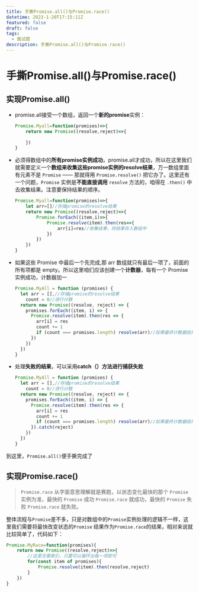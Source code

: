 ```yaml
---
title: 手撕Promise.all()与Promise.race()
datetime: 2023-1-20T17:15:11Z
featured: false
draft: false
tags:
  - 面试题
description: 手撕Promise.all()与Promise.race()
---
```


# 手撕Promise.all()与Promise.race()

## 实现Promise.all()

- promise.all接受一个数组，返回一个**新的promise**实例：

  ```js
  Promise.Myall=function(promises)=>{
      return new Promise((resolve,reject)=>{
          
      })
  }
  ```

- 必须得数组中的**所有promise实例成功**，promise.all才成功，所以在这里我们就需要定义一个**数组来收集这些promise实例的resolve结果**，万一数组里面有元素不是 `Promise` —— 那就得用 `Promise.resolve()` 把它办了。这里还有一个问题，`Promise` 实例是**不能直接调用** `resolve` 方法的，咱得在 `.then()` 中去收集结果。注意要保持结果的顺序。

  ```js
  Promise.Myall=function(promises)=>{
      let arr=[]//存储promise的resolve结果
      return new Promise((resolve,reject)=>{
          Promise.forEach((item,i)=>{
              Promise.resolve(item).then(res=>{
                  arr[i]=res//收集结果，将结果存入数组中
              })
          })
      })
  }
  ```

- 如果这些 Promise 中最后一个先完成,那 arr 数组就只有最后一项了，前面的所有项都是 empty。所以这里咱们应该创建一个**计数器**，每有一个 Promise 实例成功，计数器加一

  ```js
  Promise.MyAll = function (promises) {
    let arr = [],//存储promise的resolve结果
      count = 0//进行计数
    return new Promise((resolve, reject) => {
      promises.forEach((item, i) => {
        Promise.resolve(item).then(res => {
          arr[i] = res
          count += 1
          if (count === promises.length) resolve(arr)//如果最终计数器结果与接受数组长度相等，则说明全部resolve
        })
      })
    })
  }
  ```

- 处理**失败的结果**，可以采用**catch（）**方法进行**捕获失败**

  ```js
  Promise.MyAll = function (promises) {
    let arr = [],//存储promise的resolve结果
      count = 0//进行计数
    return new Promise((resolve, reject) => {
      promises.forEach((item, i) => {
        Promise.resolve(item).then(res => {
          arr[i] = res
          count += 1
          if (count === promises.length) resolve(arr)//如果最终计数器结果与接受数组长度相等，则说明全部resolve
        }).catch(reject)
      })
    })
  }
  ```

到这里，`Promise.all()`便手撕完成了

## 实现Promise.race()

> `Promise.race` 从字面意思理解就是赛跑，以状态变化最快的那个 `Promise` 实例为准，最快的 `Promise` 成功 `Promise.race` 就成功，最快的 `Promise` 失败 `Promise.race` 就失败。

整体流程与`Promise`差不多，只是对数组中的`Promise`实例处理的逻辑不一样，这里我们需要将最快改变状态的`Promise` 结果作为`Promise.race`的结果，相对来说就比较简单了，代码如下：

```js
Promise.MyRace=function(promises){
    return new Promise((resolve,reject)=>{
        //这里无需索引，只要可以循环出每一项即可
        for(const item of promises){
            Promise.resolve(item).then(resolve,reject)
        }
    })
}
```

